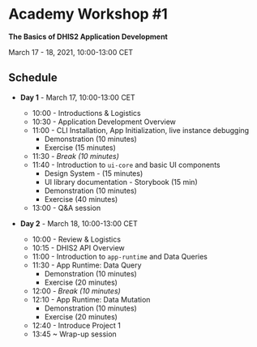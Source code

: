 # Academy Workshop #1

**The Basics of DHIS2 Application Development**

March 17 - 18, 2021, 10:00-13:00 CET

## Schedule

- **Day 1** - March 17, 10:00-13:00 CET
  - 10:00 - Introductions & Logistics
  - 10:30 - Application Development Overview 
  - 11:00 - CLI Installation, App Initialization, live instance debugging
    - Demonstration (10 minutes)
    - Exercise (15 minutes)
  - 11:30 - _Break (10 minutes)_
  - 11:40 - Introduction to `ui-core` and basic UI components
    - Design System - (15 minutes)
    - UI library documentation - Storybook (15 min)
    - Demonstration (10 minutes) 
    - Exercise (40 minutes)
  - 13:00 - Q&A session 

- **Day 2** - March 18, 10:00-13:00 CET
  - 10:00 - Review & Logistics
  - 10:15 - DHIS2 API Overview 
  - 11:00 - Introduction to `app-runtime` and Data Queries
  - 11:30 - App Runtime: Data Query 
    - Demonstration (10 minutes)
    - Exercise (20 minutes)
  - 12:00 - _Break (10 minutes)_
  - 12:10 - App Runtime: Data Mutation  
    - Demonstration (10 minutes)
    - Exercise (20 minutes)
  - 12:40 - Introduce Project 1
  - 13:45 ~ Wrap-up session 
